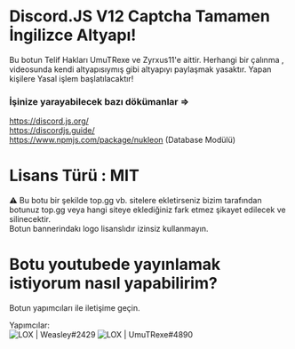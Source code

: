 # Discord.JS V12 Captcha Tamamen İngilizce Altyapı!

Bu botun Telif Hakları UmuTRexe ve Zyrxus11'e aittir. Herhangi bir çalınma , videosunda kendi altyapısıymış gibi altyapıyı paylaşmak yasaktır. Yapan kişilere Yasal işlem başlatılacaktır!

### İşinize yarayabilecek bazı dökümanlar =>
https://discord.js.org/<br>
https://discordjs.guide/ <br>
https://www.npmjs.com/package/nukleon (Database Modülü)

# Lisans Türü : MIT

⚠️ Bu botu bir şekilde top.gg vb. sitelere ekletirseniz bizim tarafından botunuz top.gg veya hangi siteye eklediğiniz fark etmez şikayet edilecek ve silinecektir.
<br>
Botun bannerindakı logo lisanslıdır izinsiz kullanmayın.

# Botu youtubede yayınlamak istiyorum nasıl yapabilirim?

Botun yapımcıları ile iletişime geçin.


Yapımcılar: <br>
![LOX | Weasley#2429](https://discord.com/users/576367632752705546) 
![LOX | UmuTRexe#4890](https://discord.com/users/487690544361766912) 
